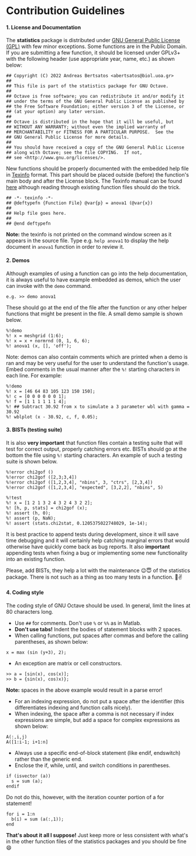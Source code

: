 # Contribution Guidelines

#### 1. License and Documentation

The **statistics** package is distributed under [GNU General Public License (GPL)](https://www.gnu.org/licenses/gpl-3.0.en.html) with few minor exceptions. Some functions are in the Public Domain. If you are submitting a few function, it should be licensed under GPLv3+ with the following header (use appropriate year, name, etc.) as shown below:

```
## Copyright (C) 2022 Andreas Bertsatos <abertsatos@biol.uoa.gr>
##
## This file is part of the statistics package for GNU Octave.
##
## Octave is free software; you can redistribute it and/or modify it
## under the terms of the GNU General Public License as published by
## the Free Software Foundation; either version 3 of the License, or
## (at your option) any later version.
##
## Octave is distributed in the hope that it will be useful, but
## WITHOUT ANY WARRANTY; without even the implied warranty of
## MERCHANTABILITY or FITNESS FOR A PARTICULAR PURPOSE.  See the
## GNU General Public License for more details.
##
## You should have received a copy of the GNU General Public License
## along with Octave; see the file COPYING.  If not,
## see <http://www.gnu.org/licenses/>.

```

New functions should be properly documented with the embedded help file in [Texinfo](https://www.gnu.org/software/texinfo/) format. This part should be placed outside (before) the function's main body and after the License block. The Texinfo manual can be found [here](https://www.gnu.org/software/texinfo/manual/texinfo/) although reading through existing function files should do the trick.

```
## -*- texinfo -*-
## @deftypefn {Function File} @var{p} = anova1 (@var{x})
##
## Help file goes here.
##
## @end deftypefn
```

**Note:** the texinfo is not printed on the command window screen as it appears in the source file. Type e.g. `help anova1` to display the help document in `anova1` function in order to review it.

#### 2. Demos

Although examples of using a function can go into the help documentation, it is always useful to have example embedded as demos, which the user can invoke with the `demo` command.

```
e.g. >> demo anova1
```

These should go at the end of the file after the function or any other helper functions that might be present in the file. A small demo sample is shown below.

```
%!demo
%! x = meshgrid (1:6);
%! x = x + normrnd (0, 1, 6, 6);
%! anova1 (x, [], 'off');
```

Note: demos can also contain comments which are printed when a demo is ran and may be very useful for the user to understand the function's usage. Embed comments in the usual manner after the `%!` starting characters in each line. For example:

```
%!demo
%! x = [46 64 83 105 123 150 150];
%! c = [0 0 0 0 0 0 1];
%! f = [1 1 1 1 1 1 4];
%! ## Subtract 30.92 from x to simulate a 3 parameter wbl with gamma = 30.92
%! wblplot (x - 30.92, c, f, 0.05);
```

#### 3. BISTs (testing suite)

It is also **very important** that function files contain a testing suite that will test for correct output, properly catching errors etc. BISTs should go at the bottom the file using `%!` starting characters. An example of such a testing suite is shown below.

```
%!error chi2gof ()
%!error chi2gof ([2,3;3,4])
%!error chi2gof ([1,2,3,4], "nbins", 3, "ctrs", [2,3,4])
%!error chi2gof ([1,2,3,4], "expected", [3,2,2], "nbins", 5)

%!test
%! x = [1 2 1 3 2 4 3 2 4 3 2 2];
%! [h, p, stats] = chi2gof (x);
%! assert (h, 0);
%! assert (p, NaN);
%! assert (stats.chi2stat, 0.1205375022748029, 1e-14);
```

It is best practice to append tests during development, since it will save time debugging and it will certainly help catching marginal errors that would otherwise have quickly come back as bug reports. It also **important** appending tests when fixing a bug or implementing some new functionality into an existing function.

Please, add BISTs, they help a lot with the maintenance :wink::innocent: of the statistics package. There is not such as a thing as too many tests in a function. :metal::v:

#### 4. Coding style

The coding style of GNU Octave should be used. In general, limit the lines at 80 characters long.
- Use `##` for comments. Don't use `%` or `%%` as in Matlab.
- **Don't use tabs!** Indent the bodies of statement blocks with 2 spaces.
- When calling functions, put spaces after commas and before the calling parentheses, as shown below:
```
x = max (sin (y+3), 2);
```
- An exception are matrix or cell constructors.
```
>> a = [sin(x), cos(x)];
>> b = {sin(x), cos)x)};
```
**Note:** spaces in the above example would result in a parse error!

- For an indexing expression, do not put a space after the identifier (this differentiates indexing and function calls nicely).
- When indexing, the space after a comma is not necessary if index expressions are simple, but add a space for complex expressions as shown below:

```
A(:,i,j)
A([1:i-1; i+1:n]
```

- Always use a specific end-of-block statement (like endif, endswitch) rather than the generic end.
- Enclose the if, while, until, and switch conditions in parentheses.
```
if (isvector (a))
  s = sum (a);
endif
```

Do not do this, however, with the iteration counter portion of a for statement!
```
for i = 1:n
  b(i) = sum (a(:,1));
end
```

**That's about it all I suppose!** Just keep more or less consistent with what's in the other function files of the statistics packages and you should be fine :smile:

